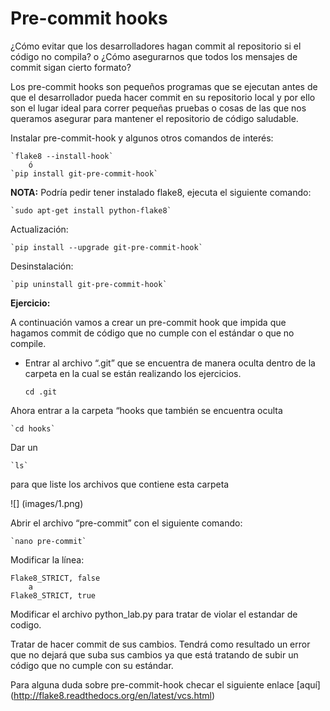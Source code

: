 # Pre-commit hooks

¿Cómo evitar que los desarrolladores hagan commit al repositorio si el código no compila? o
¿Cómo asegurarnos que todos los mensajes de commit sigan cierto formato?

Los pre-commit hooks son pequeños programas que se ejecutan antes de que el desarrollador pueda hacer commit en su repositorio local y por ello son el lugar ideal para correr pequeñas pruebas o cosas de las que nos queramos asegurar para mantener el repositorio de código saludable.

Instalar pre-commit-hook y algunos otros comandos de interés:

    `flake8 --install-hook`
		ó
    `pip install git-pre-commit-hook`

__NOTA:__ Podría pedir tener instalado flake8, ejecuta el siguiente comando:

    `sudo apt-get install python-flake8`

Actualización:

    `pip install --upgrade git-pre-commit-hook`

Desinstalación:

    `pip uninstall git-pre-commit-hook`

__Ejercicio:__

A continuación vamos a crear un pre-commit hook que impida que hagamos commit de código que no cumple con el estándar o que no compile.

* Entrar al archivo “.git” que se encuentra de manera oculta dentro de la carpeta en la cual se están realizando los ejercicios.

    `cd .git`

Ahora entrar a la carpeta “hooks que también se encuentra oculta

    `cd hooks`

Dar un 

    `ls`

para que liste los archivos que contiene esta carpeta 

![] (images/1.png)

Abrir el archivo “pre-commit” con el siguiente comando:

    `nano pre-commit`

Modificar la línea:

	Flake8_STRICT, false 
		a
	Flake8_STRICT, true

Modificar el archivo python_lab.py para tratar de violar el estandar de codigo.

Tratar de hacer commit de sus cambios. Tendrá como resultado un error que no dejará que suba sus cambios ya que está tratando de subir un código que no cumple con su estándar.


Para alguna duda sobre pre-commit-hook checar el siguiente enlace [aquí] (http://flake8.readthedocs.org/en/latest/vcs.html)






